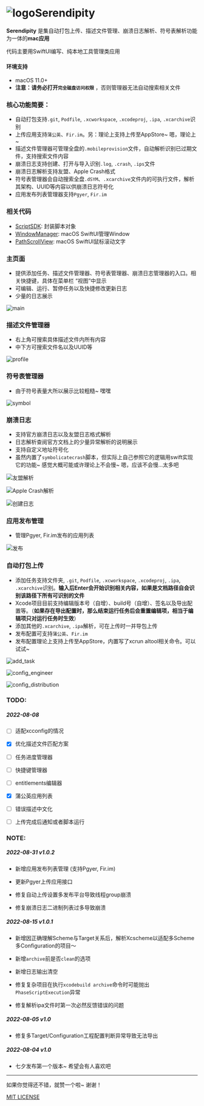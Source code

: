 # ![logo](Capture/logo.png)Serendipity
**Serendipity** 是集自动打包上传、描述文件管理、崩溃日志解析、符号表解析功能为一体的**mac应用**

代码主要用SwiftUI编写、纯本地工具管理类应用



#### 环境支持

- macOS 11.0+
- **注意：请务必打开`完全磁盘访问权限`** ，否则管理器无法自动搜索相关文件



### 核心功能简要：

- 自动打包支持`.git`, `Podfile`, `.xcworkspace`, `.xcodeproj`, `.ipa`, `.xcarchive`识别
- 上传应用支持`蒲公英`、`Fir.im`。另：理论上支持上传至AppStore~ 嗯，理论上~
- 描述文件管理器可管理全盘的`.mobileprovision`文件，自动解析识别已过期文件，支持搜索文件内容
- 崩溃日志支持创建、打开与导入识别`.log`, `.crash`, `.ips`文件
- 崩溃日志解析支持友盟、Apple Crash格式
- 符号表管理器会自动搜索全盘`.dSYM`、`.xcarchive`文件内的可执行文件，解析其架构、UUID等内容以供崩溃日志符号化
- 应用发布列表管理器支持`Pgyer`, `Fir.im`

### 相关代码
- [ScriptSDK](https://github.com/DanielHusx/ScriptSDK): 封装脚本对象
- [WindowManager](https://github.com/DanielHusx/WindowManagerDemo): macOS SwiftUI管理Window
- [PathScrollView](https://github.com/DanielHusx/PathScrollView): macOS SwiftUI鼠标滚动文字

### 主页面

- 提供添加任务、描述文件管理器、符号表管理器、崩溃日志管理器的入口。相关快捷键，具体在菜单栏 “视图”中显示
- 可编辑、运行、暂停任务以及快捷修改更新日志
- 少量的日志展示

![main](Capture/main.jpg)



### 描述文件管理器

- 右上角可搜索具体描述文件内所有内容
- 中下方可搜索文件名以及UUID等

![profile](Capture/profile.jpg)



### 符号表管理器

- 由于符号表量大所以展示比较粗糙~ 嘿嘿

![symbol](Capture/symbol.jpg)



### 崩溃日志

- 支持官方崩溃日志以及友盟日志格式解析
- 日志解析查阅官方文档上的少量异常解析的说明展示
- 支持自定义地址符号化
- 虽然内置了`symbolicatecrash`脚本，但实际上自己参照它的逻辑用swift实现它的功能~ 感觉大概可能或许理论上不会慢~ 嗯，应该不会慢...太多吧

![友盟解析](Capture/crashmanager.jpg)

![Apple Crash解析](Capture/crash_apple.jpg)

![创建日志](Capture/crash_new.jpg)



### 应用发布管理

- 管理Pgyer, Fir.im发布的应用列表

![发布](Capture/published.png)



### 自动打包上传

- 添加任务支持文件夹, `.git`, `Podfile`, `.xcworkspace`, `.xcodeproj`, `.ipa`, `.xcarchive`识别。**输入后Enter会开始识别相关内容，如果是文档路径自会识别该路径下所有可识别的文件**
- Xcode项目目前支持编辑版本号（自增）、build号（自增）、签名以及导出配置等。（**如果存在导出配置时，那么结束运行任务后会重置编辑项，相当于编辑项只对运行任务时生效**）
- 添加其他的`.xcarchive`, `.ipa`解析，可在上传时一并导包上传
- 发布配置可支持`蒲公英`、`Fir.im`
- 发布配置理论上支持上传至AppStore，内置写了xcrun altool相关命令。可以试试~

![add_task](Capture/add_task.jpg)

![config_engineer](Capture/config_engineer.jpg)

![config_distribution](Capture/config_distribution.jpg)


### TODO:
##### 2022-08-08
- [ ] 适配xcconfig的情况
- [x] 优化描述文件匹配方案
- [ ] 任务进度管理器
- [ ] 快捷键管理器
- [ ] entitlements编辑器
- [x] 蒲公英应用列表
- [ ] 错误描述中文化
- [ ] 上传完成后通知或者脚本运行


### NOTE:

##### 2022-08-31 v1.0.2
- 新增应用发布列表管理 (支持Pgyer, Fir.im)

- 更新Pgyer上传应用接口

- 修复自动上传设置多发布平台导致线程group崩溃
- 修复崩溃日志二进制列表过多导致崩溃

##### 2022-08-15 v1.0.1
- 新增因正确理解Scheme与Target关系后，解析Xcscheme以适配多Scheme多Configuration的项目～
- 新增`archive`前是否`clean`的选项
- 新增日志输出清空

- 修复复杂项目在执行`xcodebuild archive`命令时可能抛出`PhaseScriptExecution`异常
- 修复解析ipa文件时第一次必然反馈错误的问题

##### 2022-08-05 v1.0

- 修复多Target/Configuration工程配置判断异常导致无法导出

##### 2022-08-04 v1.0

- 七夕发布第一个版本~ 希望会有人喜欢吧


---
如果你觉得还不错，就赞一个啦~ 谢谢！

[MIT LICENSE](LICENSE)
